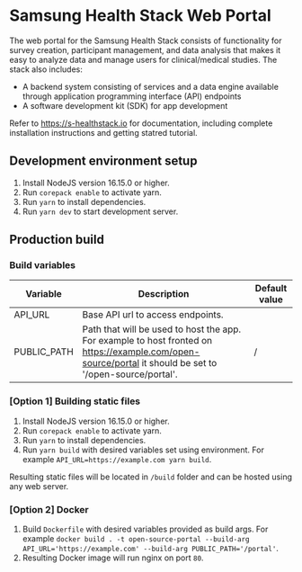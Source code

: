 # Samsung Health Stack Web Portal

The web portal for the Samsung Health Stack consists of functionality for survey creation, participant management, and data analysis that makes it easy to analyze data and manage users for clinical/medical studies. The stack also includes:

-   A backend system consisting of services and a data engine available through application programming interface (API) endpoints
-  A software development kit (SDK) for app development

Refer to https://s-healthstack.io for documentation, including complete installation instructions and getting statred tutorial.

## Development environment setup

1. Install NodeJS version 16.15.0 or higher.
2. Run `corepack enable` to activate yarn.
3. Run `yarn` to install dependencies.
4. Run `yarn dev` to start development server.

## Production build

### Build variables

| Variable    | Description                                                                                                                                              | Default value |
| ----------- | -------------------------------------------------------------------------------------------------------------------------------------------------------- | ------------- |
| API_URL     | Base API url to access endpoints.                                                                                                                        |               |
| PUBLIC_PATH | Path that will be used to host the app. For example to host fronted on https://example.com/open-source/portal it should be set to '/open-source/portal'. | /             |

### [Option 1] Building static files

1. Install NodeJS version 16.15.0 or higher.
2. Run `corepack enable` to activate yarn.
3. Run `yarn` to install dependencies.
4. Run `yarn build` with desired variables set using environment.
   For example `API_URL=https://example.com yarn build`.

Resulting static files will be located in `/build` folder and can be hosted using any web server.

### [Option 2] Docker

1. Build `Dockerfile` with desired variables provided as build args.
   For example `docker build . -t open-source-portal --build-arg API_URL='https://example.com' --build-arg PUBLIC_PATH='/portal'`.
2. Resulting Docker image will run nginx on port `80`.
